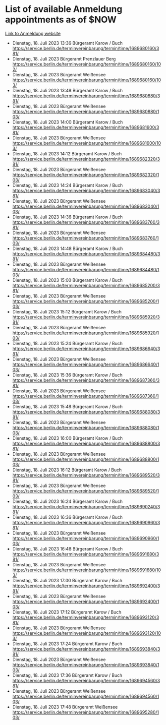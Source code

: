 # List of available Anmeldung appointments as of $NOW
[Link to Anmeldung website](https://service.berlin.de/terminvereinbarung/termin/tag.php?termin=1&anliegen[]=120686&dienstleisterlist=122210,122217,327316,122219,327312,122227,327314,122231,327346,122243,327348,122254,122252,329742,122260,329745,122262,329748,122271,327278,122273,327274,122277,327276,330436,122280,327294,122282,327290,122284,327292,122291,327270,122285,327266,122286,327264,122296,327268,150230,329760,122297,327286,122294,327284,122312,329763,122314,329775,122304,327330,122311,327334,122309,327332,317869,122281,327352,122279,329772,122283,122276,327324,122274,327326,122267,329766,122246,327318,122251,327320,122257,327322,122208,327298,122226,327300&herkunft=http%3A%2F%2Fservice.berlin.de%2Fdienstleistung%2F120686%2F)
- Dienstag, 18. Juli 2023 13:36 Bürgeramt Karow / Buch https://service.berlin.de/terminvereinbarung/termin/time/1689680160/381/
- Dienstag, 18. Juli 2023  Bürgeramt Prenzlauer Berg https://service.berlin.de/terminvereinbarung/termin/time/1689680160/102/
- Dienstag, 18. Juli 2023  Bürgeramt Weißensee https://service.berlin.de/terminvereinbarung/termin/time/1689680160/103/
- Dienstag, 18. Juli 2023 13:48 Bürgeramt Karow / Buch https://service.berlin.de/terminvereinbarung/termin/time/1689680880/381/
- Dienstag, 18. Juli 2023  Bürgeramt Weißensee https://service.berlin.de/terminvereinbarung/termin/time/1689680880/103/
- Dienstag, 18. Juli 2023 14:00 Bürgeramt Karow / Buch https://service.berlin.de/terminvereinbarung/termin/time/1689681600/381/
- Dienstag, 18. Juli 2023  Bürgeramt Weißensee https://service.berlin.de/terminvereinbarung/termin/time/1689681600/103/
- Dienstag, 18. Juli 2023 14:12 Bürgeramt Karow / Buch https://service.berlin.de/terminvereinbarung/termin/time/1689682320/381/
- Dienstag, 18. Juli 2023  Bürgeramt Weißensee https://service.berlin.de/terminvereinbarung/termin/time/1689682320/103/
- Dienstag, 18. Juli 2023 14:24 Bürgeramt Karow / Buch https://service.berlin.de/terminvereinbarung/termin/time/1689683040/381/
- Dienstag, 18. Juli 2023  Bürgeramt Weißensee https://service.berlin.de/terminvereinbarung/termin/time/1689683040/103/
- Dienstag, 18. Juli 2023 14:36 Bürgeramt Karow / Buch https://service.berlin.de/terminvereinbarung/termin/time/1689683760/381/
- Dienstag, 18. Juli 2023  Bürgeramt Weißensee https://service.berlin.de/terminvereinbarung/termin/time/1689683760/103/
- Dienstag, 18. Juli 2023 14:48 Bürgeramt Karow / Buch https://service.berlin.de/terminvereinbarung/termin/time/1689684480/381/
- Dienstag, 18. Juli 2023  Bürgeramt Weißensee https://service.berlin.de/terminvereinbarung/termin/time/1689684480/103/
- Dienstag, 18. Juli 2023 15:00 Bürgeramt Karow / Buch https://service.berlin.de/terminvereinbarung/termin/time/1689685200/381/
- Dienstag, 18. Juli 2023  Bürgeramt Weißensee https://service.berlin.de/terminvereinbarung/termin/time/1689685200/103/
- Dienstag, 18. Juli 2023 15:12 Bürgeramt Karow / Buch https://service.berlin.de/terminvereinbarung/termin/time/1689685920/381/
- Dienstag, 18. Juli 2023  Bürgeramt Weißensee https://service.berlin.de/terminvereinbarung/termin/time/1689685920/103/
- Dienstag, 18. Juli 2023 15:24 Bürgeramt Karow / Buch https://service.berlin.de/terminvereinbarung/termin/time/1689686640/381/
- Dienstag, 18. Juli 2023  Bürgeramt Weißensee https://service.berlin.de/terminvereinbarung/termin/time/1689686640/103/
- Dienstag, 18. Juli 2023 15:36 Bürgeramt Karow / Buch https://service.berlin.de/terminvereinbarung/termin/time/1689687360/381/
- Dienstag, 18. Juli 2023  Bürgeramt Weißensee https://service.berlin.de/terminvereinbarung/termin/time/1689687360/103/
- Dienstag, 18. Juli 2023 15:48 Bürgeramt Karow / Buch https://service.berlin.de/terminvereinbarung/termin/time/1689688080/381/
- Dienstag, 18. Juli 2023  Bürgeramt Weißensee https://service.berlin.de/terminvereinbarung/termin/time/1689688080/103/
- Dienstag, 18. Juli 2023 16:00 Bürgeramt Karow / Buch https://service.berlin.de/terminvereinbarung/termin/time/1689688800/381/
- Dienstag, 18. Juli 2023  Bürgeramt Weißensee https://service.berlin.de/terminvereinbarung/termin/time/1689688800/103/
- Dienstag, 18. Juli 2023 16:12 Bürgeramt Karow / Buch https://service.berlin.de/terminvereinbarung/termin/time/1689689520/381/
- Dienstag, 18. Juli 2023  Bürgeramt Weißensee https://service.berlin.de/terminvereinbarung/termin/time/1689689520/103/
- Dienstag, 18. Juli 2023 16:24 Bürgeramt Karow / Buch https://service.berlin.de/terminvereinbarung/termin/time/1689690240/381/
- Dienstag, 18. Juli 2023 16:36 Bürgeramt Karow / Buch https://service.berlin.de/terminvereinbarung/termin/time/1689690960/381/
- Dienstag, 18. Juli 2023  Bürgeramt Weißensee https://service.berlin.de/terminvereinbarung/termin/time/1689690960/103/
- Dienstag, 18. Juli 2023 16:48 Bürgeramt Karow / Buch https://service.berlin.de/terminvereinbarung/termin/time/1689691680/381/
- Dienstag, 18. Juli 2023  Bürgeramt Weißensee https://service.berlin.de/terminvereinbarung/termin/time/1689691680/103/
- Dienstag, 18. Juli 2023 17:00 Bürgeramt Karow / Buch https://service.berlin.de/terminvereinbarung/termin/time/1689692400/381/
- Dienstag, 18. Juli 2023  Bürgeramt Weißensee https://service.berlin.de/terminvereinbarung/termin/time/1689692400/103/
- Dienstag, 18. Juli 2023 17:12 Bürgeramt Karow / Buch https://service.berlin.de/terminvereinbarung/termin/time/1689693120/381/
- Dienstag, 18. Juli 2023  Bürgeramt Weißensee https://service.berlin.de/terminvereinbarung/termin/time/1689693120/103/
- Dienstag, 18. Juli 2023 17:24 Bürgeramt Karow / Buch https://service.berlin.de/terminvereinbarung/termin/time/1689693840/381/
- Dienstag, 18. Juli 2023  Bürgeramt Weißensee https://service.berlin.de/terminvereinbarung/termin/time/1689693840/103/
- Dienstag, 18. Juli 2023 17:36 Bürgeramt Karow / Buch https://service.berlin.de/terminvereinbarung/termin/time/1689694560/381/
- Dienstag, 18. Juli 2023  Bürgeramt Weißensee https://service.berlin.de/terminvereinbarung/termin/time/1689694560/103/
- Dienstag, 18. Juli 2023 17:48 Bürgeramt Weißensee https://service.berlin.de/terminvereinbarung/termin/time/1689695280/103/
